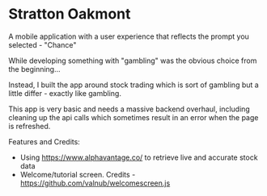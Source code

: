 # Stratton Oakmont

A mobile application with a user experience that reflects the prompt you selected - "Chance"

While developing something with "gambling" was the obvious choice from the beginning...

Instead, I built the app around stock trading which is sort of gambling but a little differ - exactly like gambling.

This app is very basic and needs a massive backend overhaul, including cleaning up the api calls which sometimes result in an error when the page is refreshed.

Features and Credits:

- Using https://www.alphavantage.co/ to retrieve live and accurate stock data
- Welcome/tutorial screen. Credits - https://github.com/valnub/welcomescreen.js

